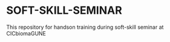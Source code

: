 # SOFT-SKILL-SEMINAR
This repository for handson training during soft-skill seminar at CICbiomaGUNE
